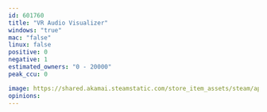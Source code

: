 ```yaml
---
id: 601760
title: "VR Audio Visualizer"
windows: "true"
mac: "false"
linux: false
positive: 0
negative: 1
estimated_owners: "0 - 20000"
peak_ccu: 0

image: https://shared.akamai.steamstatic.com/store_item_assets/steam/apps/601760/header.jpg?t=1488007232
opinions:
---
```


